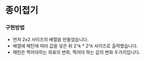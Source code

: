 # 종이접기

### 구현방법

- 먼저 2x2 사이즈의 배열을 만들었습니다.
- 배열에 패턴에 따라 값을 넣은 뒤 2^k * 2^k 사이즈로 출력했습니다.
- 패턴은 찍어야하는 좌표의 변화, 찍어야 하는 값의 변화 두가지입니다.